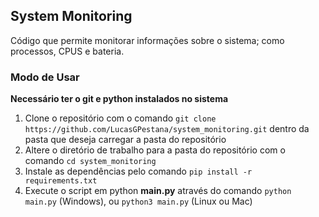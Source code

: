 ## System Monitoring

Código que permite monitorar informações sobre o sistema; como processos, CPUS e bateria.

### Modo de Usar

__Necessário ter o git e python instalados no sistema__

1. Clone o repositório com o comando `git clone https://github.com/LucasGPestana/system_monitoring.git` dentro da pasta que deseja carregar a pasta do repositório
2. Altere o diretório de trabalho para a pasta do repositório com o comando `cd system_monitoring`
3. Instale as dependências pelo comando `pip install -r requirements.txt`
3. Execute o script em python __main.py__ através do comando `python main.py` (Windows), ou `python3 main.py` (Linux ou Mac)

